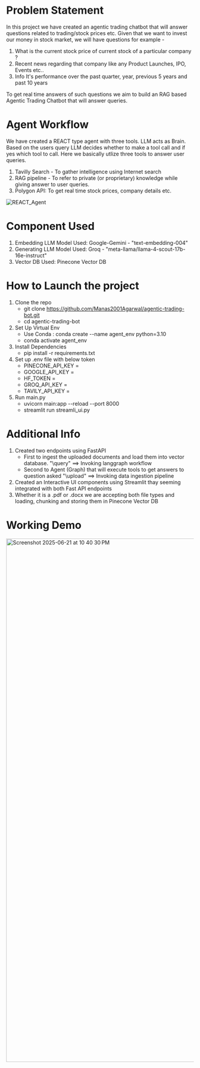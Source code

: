 # Problem Statement
In this project we have created an agentic trading chatbot that will answer questions related to trading/stock prices etc.
Given that we want to invest our money in stock market, we will have questions for example - 
1) What is the current stock price of current stock of a particular company ?
2) Recent news regarding that company like any Product Launches, IPO, Events etc..
3) Info It's performance over the past quarter, year, previous 5 years and past 10 years

To get real time answers of such questions we aim to build an RAG based Agentic Trading Chatbot that will answer queries. 

# Agent Workflow
We have created a REACT type agent with three tools. LLM acts as Brain. Based on the users query LLM decides whether to make a tool call and if yes which tool to call. 
Here we basically utlize three tools to answer user queries.
1) Tavilly Search - To gather intelligence using Internet search
2) RAG pipeline - To refer to private (or proprietary) knowledge while giving answer to user queries.
3) Polygon API: To get real time stock prices, company details etc.

![REACT_Agent](https://github.com/user-attachments/assets/daf0055a-619c-4aaa-8f03-037cf0b83443)

# Component Used
1) Embedding LLM Model Used: Google-Gemini - "text-embedding-004"
2) Generating LLM Model Used: Groq - "meta-llama/llama-4-scout-17b-16e-instruct"
3) Vector DB Used: Pinecone Vector DB
   
# How to Launch the project
1) Clone the repo
   - git clone https://github.com/Manas2001Agarwal/agentic-trading-bot.git
   - cd agentic-trading-bot
2) Set Up Virtual Env
   - Use Conda : conda create --name agent_env python=3.10
   - conda activate agent_env
3) Install Dependencies
   - pip install -r requirements.txt
4) Set up .env file with below token
    - PINECONE_API_KEY = 
    - GOOGLE_API_KEY = 
    - HF_TOKEN = 
    - GROQ_API_KEY =  
    - TAVILY_API_KEY = 
5) Run main.py
   - uvicorn main:app --reload --port 8000
   - streamlit run streamli_ui.py

# Additional Info 
1) Created two endpoints using FastAPI
   - First to ingest the uploaded documents and load them into vector database. "\query" ==> Invoking langgraph workflow
   - Second to Agent (Graph) that will execute tools to get answers to question asked "\upload" ==> Invoking data ingestion pipeline
2) Created an Interactive UI components using Streamlit thay seeming integrated with both Fast API endpoints
3) Whether it is a .pdf or .docx we are accepting both file types and loading, chunking and storing them in Pinecone Vector DB

# Working Demo
<img width="1406" alt="Screenshot 2025-06-21 at 10 40 30 PM" src="https://github.com/user-attachments/assets/0b3f1463-ab91-4077-b858-d22d5fe0a3eb" />
